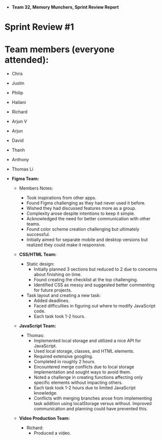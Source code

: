 - **Team 32, Memory Munchers, Sprint Review Report**
# Sprint Review #1

# Team members (everyone attended):

- Chris
- Justin
- Philip
- Hailani
- Richard
- Arjun V
- Arjun
- David
- Thanh
- Anthony
- Thomas Li

- **Figma Team:**
    - Members Notes:
      - Took inspirations from other apps.
      - Found Figma challenging as they had never used it before.
      - Wished they had discussed features more as a group.
      - Complexity arose despite intentions to keep it simple.
      - Acknowledged the need for better communication with other teams.
      - Found color scheme creation challenging but ultimately successful.
      - Initially aimed for separate mobile and desktop versions but realized they could make it responsive.
  
  - **CSS/HTML Team:**
    - Static design:
      - Initially planned 3 sections but reduced to 2 due to concerns about finishing on time.
      - Found creating the checklist at the top challenging.
      - Identified CSS as messy and suggested better commenting for future projects.
    - Task layout and creating a new task:
      - Added deadlines.
      - Faced difficulties in figuring out where to modify JavaScript code.
      - Each task took 1-2 hours.

  - **JavaScript Team:**
    - Thomas:
      - Implemented local storage and utilized a nice API for JavaScript.
      - Used local storage, classes, and HTML elements.
      - Required extensive googling.
      - Completed in roughly 2 hours.
      - Encountered merge conflicts due to local storage implementation and sought ways to avoid them.
      - Noted a challenge in creating functions affecting only specific elements without impacting others.
      - Each task took 1-2 hours due to limited JavaScript knowledge.
      - Conflicts with merging branches arose from implementing task addition using localStorage versus without. Improved communication and planning could have prevented this.

  - **Video Production Team:**
    - Richard:
      - Produced a video.

